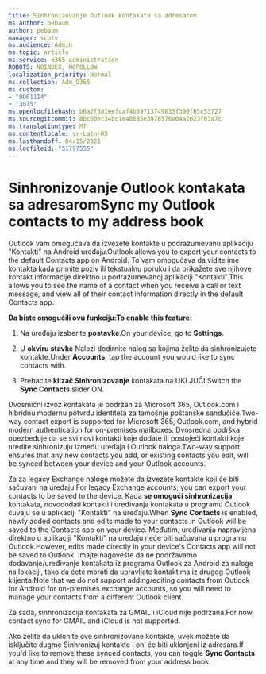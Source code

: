 ```yaml
---
title: Sinhronizovanje Outlook kontakata sa adresarom
ms.author: pebaum
author: pebaum
manager: scotv
ms.audience: Admin
ms.topic: article
ms.service: o365-administration
ROBOTS: NOINDEX, NOFOLLOW
localization_priority: Normal
ms.collection: Adm_O365
ms.custom:
- "9001114"
- "3075"
ms.openlocfilehash: b6a2f381eefcaf4b09713749035f390f65c53727
ms.sourcegitcommit: 8bc60ec34bc1e40685e3976576e04a2623f63a7c
ms.translationtype: MT
ms.contentlocale: sr-Latn-RS
ms.lasthandoff: 04/15/2021
ms.locfileid: "51797555"
---
```

# <a name="sync-my-outlook-contacts-to-my-address-book"></a><span data-ttu-id="64d78-102">Sinhronizovanje Outlook kontakata sa adresarom</span><span class="sxs-lookup"><span data-stu-id="64d78-102">Sync my Outlook contacts to my address book</span></span>

<span data-ttu-id="64d78-103">Outlook vam omogućava da izvezete kontakte u podrazumevanu aplikaciju "Kontakti" na Android uređaju.</span><span class="sxs-lookup"><span data-stu-id="64d78-103">Outlook allows you to export your contacts to the default Contacts app on Android.</span></span> <span data-ttu-id="64d78-104">To vam omogućava da vidite ime kontakta kada primite poziv ili tekstualnu poruku i da prikažete sve njihove kontakt informacije direktno u podrazumevanoj aplikaciji "Kontakti".</span><span class="sxs-lookup"><span data-stu-id="64d78-104">This allows you to see the name of a contact when you receive a call or text message, and view all of their contact information directly in the default Contacts app.</span></span>
 
<span data-ttu-id="64d78-105">**Da biste omogućili ovu funkciju:**</span><span class="sxs-lookup"><span data-stu-id="64d78-105">**To enable this feature**:</span></span>
 
1. <span data-ttu-id="64d78-106">Na uređaju izaberite **postavke**.</span><span class="sxs-lookup"><span data-stu-id="64d78-106">On your device, go to **Settings**.</span></span>

2. <span data-ttu-id="64d78-107">U **okviru stavke** Nalozi dodirnite nalog sa kojima želite da sinhronizujete kontakte.</span><span class="sxs-lookup"><span data-stu-id="64d78-107">Under **Accounts**, tap the account you would like to sync contacts with.</span></span>

3. <span data-ttu-id="64d78-108">Prebacite **klizač Sinhronizovanje** kontakata na UKLJUČI.</span><span class="sxs-lookup"><span data-stu-id="64d78-108">Switch the **Sync Contacts** slider ON.</span></span>
 
<span data-ttu-id="64d78-109">Dvosmični izvoz kontakata je podržan za Microsoft 365, Outlook.com i hibridnu modernu potvrdu identiteta za tamošnje poštanske sandučiće.</span><span class="sxs-lookup"><span data-stu-id="64d78-109">Two-way contact export is supported for Microsoft 365, Outlook.com, and hybrid modern authentication for on-premises mailboxes.</span></span> <span data-ttu-id="64d78-110">Dvosredna podrška obezbeđuje da se svi novi kontakti koje dodate ili postojeći kontakti koje uredite sinhronizuju između uređaja i Outlook naloga.</span><span class="sxs-lookup"><span data-stu-id="64d78-110">Two-way support ensures that any new contacts you add, or existing contacts you edit, will be synced between your device and your Outlook accounts.</span></span>
 
<span data-ttu-id="64d78-111">Za za legacy Exchange naloge možete da izvezete kontakte koji će biti sačuvani na uređaju.</span><span class="sxs-lookup"><span data-stu-id="64d78-111">For legacy Exchange accounts, you can export your contacts to be saved to the device.</span></span> <span data-ttu-id="64d78-112">Kada **se omogući sinhronizacija** kontakata, novododati kontakti i uređivanja kontakata u programu Outlook čuvaju se u aplikaciji "Kontakti" na uređaju.</span><span class="sxs-lookup"><span data-stu-id="64d78-112">When **Sync Contacts** is enabled, newly added contacts and edits made to your contacts in Outlook will be saved to the Contacts app on your device.</span></span> <span data-ttu-id="64d78-113">Međutim, uređivanja napravljena direktno u aplikaciji "Kontakti" na uređaju neće biti sačuvana u programu Outlook.</span><span class="sxs-lookup"><span data-stu-id="64d78-113">However, edits made directly in your device's Contacts app will not be saved to Outlook.</span></span> <span data-ttu-id="64d78-114">Imajte nagovešte da ne podržavamo dodavanje/uređivanje kontakata iz programa Outlook za Android za naloge na lokaciji, tako da ćete morati da upravljate kontaktima iz drugog Outlook klijenta.</span><span class="sxs-lookup"><span data-stu-id="64d78-114">Note that we do not support adding/editing contacts from Outlook for Android for on-premises exchange accounts, so you will need to manage your contacts from a different Outlook client.</span></span>
 
<span data-ttu-id="64d78-115">Za sada, sinhronizacija kontakata za GMAIL i iCloud nije podržana.</span><span class="sxs-lookup"><span data-stu-id="64d78-115">For now, contact sync for GMAIL and iCloud is not supported.</span></span>
 
<span data-ttu-id="64d78-116">Ako želite da uklonite ove sinhronizovane  kontakte, uvek možete da isključite dugme Sinhronizuj kontakte i oni će biti uklonjeni iz adresara.</span><span class="sxs-lookup"><span data-stu-id="64d78-116">If you'd like to remove these synced contacts, you can toggle **Sync Contacts** at any time and they will be removed from your address book.</span></span>
